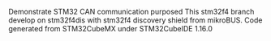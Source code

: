 Demonstrate STM32 CAN communication purposed 
This stm32f4 branch develop on stm32f4dis with stm32f4 discovery shield from mikroBUS.
Code generated from STM32CubeMX under STM32CubeIDE 1.16.0
